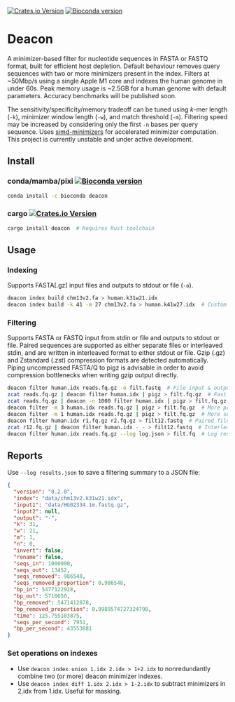 [![Crates.io Version](https://img.shields.io/crates/v/deacon?style=flat-square)](https://crates.io/crates/deacon) [![Bioconda version](https://anaconda.org/bioconda/deacon/badges/version.svg)](https://anaconda.org/bioconda/deacon)

# Deacon

A minimizer-based filter for nucleotide sequences in FASTA or FASTQ format, built for efficient host depletion. Default behaviour removes query sequences with two or more minimizers present in the index. Filters at ~50Mbp/s using a single Apple M1 core and indexes the human genome in under 60s. Peak memory usage is ~2.5GB for a human genome with default parameters. Accuracy benchmarks will be published soon.

The sensitivity/specificity/memory tradeoff can be tuned using *k*-mer length (`-k`), minimizer window length (`-w`), and match threshold (`-m`). Filtering speed may be increased by considering only the first `-n` bases per query sequence. Uses [simd-minimizers](https://github.com/rust-seq/simd-minimizers) for accelerated minimizer computation. This project is currently unstable and under active development.



## Install

### conda/mamba/pixi  [![Bioconda version](https://anaconda.org/bioconda/deacon/badges/version.svg)](https://anaconda.org/bioconda/deacon)

```bash
conda install -c bioconda deacon
```

### cargo [![Crates.io Version](https://img.shields.io/crates/v/deacon?style=flat-square)](https://crates.io/crates/deacon)

```bash
cargo install deacon  # Requires Rust toolchain
```



## Usage

### Indexing

Supports FASTA[.gz] input files and outputs to stdout or file (`-o`).

```bash
deacon index build chm13v2.fa > human.k31w21.idx
deacon index build -k 41 -m 27 chm13v2.fa > human.k41w27.idx  # Custom minimizer k and w
```



### Filtering

Supports FASTA or FASTQ input from stdin or file and outputs to stdout or file. Paired sequences are supported as either separate files or interleaved stdin, and are  written in interleaved format to either stdout or file. Gzip (.gz) and Zstandard (.zst) compression formats are detected automatically. Piping uncompressed FASTA/Q to pigz is advisable in order to avoid compression bottlenecks when writing gzip output directly.

``` bash
deacon filter human.idx reads.fq.gz -o filt.fastq  # File input & output
zcat reads.fq.gz | deacon filter human.idx | pigz > filt.fq.gz  # Fast gzip
zcat reads.fq.gz | deacon -n 1000 filter human.idx | pigz > filt.fq.gz  # Faster
deacon filter -m 3 human.idx reads.fq.gz | pigz > filt.fq.gz  # More precise
deacon filter -m 1 human.idx reads.fq.gz | pigz > filt.fq.gz  # More sensitive
deacon filter human.idx r1.fq.gz r2.fq.gz > filt12.fastq  # Paired file input
zcat r12.fq.gz | deacon filter human.idx - - > filt12.fastq  # Interleaved stdin
deacon filter human.idx reads.fq.gz --log log.json > filt.fq  # Log results JSON
```



## Reports

Use `--log results.json` to save a filtering summary to a JSON file:
```json
{
  "version": "0.2.0",
  "index": "data/chm13v2.k31w21.idx",
  "input1": "data/HG02334.1m.fastq.gz",
  "input2": null,
  "output": "-",
  "k": 31,
  "w": 21,
  "m": 1,
  "n": 0,
  "invert": false,
  "rename": false,
  "seqs_in": 1000000,
  "seqs_out": 13452,
  "seqs_removed": 986548,
  "seqs_removed_proportion": 0.986548,
  "bp_in": 5477122928,
  "bp_out": 5710050,
  "bp_removed": 5471412878,
  "bp_removed_proportion": 0.9989574727324798,
  "time": 125.755103875,
  "seqs_per_second": 7951,
  "bp_per_second": 43553881
}
```



### Set operations on indexes

- Use `deacon index union 1.idx 2.idx > 1+2.idx` to nonredundantly combine two (or more) deacon minimizer indexes.
- Use `deacon index diff 1.idx 2.idx > 1-2.idx` to subtract minimizers in 2.idx from 1.idx. Useful for masking.
